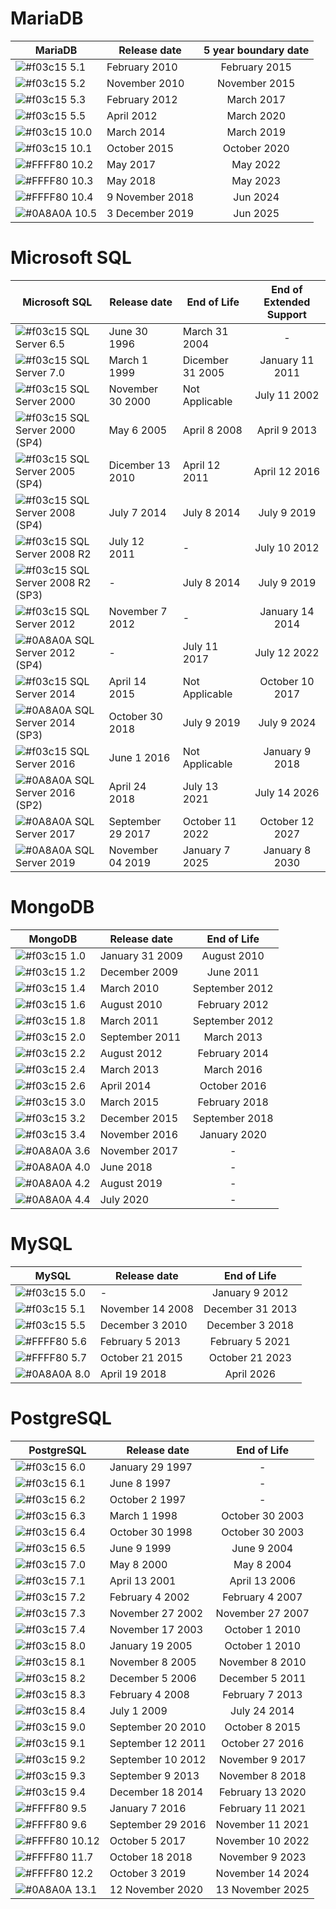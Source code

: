 # MariaDB

| MariaDB | Release date | 5 year boundary date |
| ------ | ------ | :------: |
| ![#f03c15](http://placehold.it/15/f03c15/000000?text=+) 5.1 | February 2010 | February 2015 |
| ![#f03c15](http://placehold.it/15/f03c15/000000?text=+) 5.2 | November 2010 | November 2015 |
| ![#f03c15](http://placehold.it/15/f03c15/000000?text=+) 5.3 | February 2012 | March 2017 |
| ![#f03c15](http://placehold.it/15/f03c15/000000?text=+) 5.5 | April 2012 | March 2020 |
| ![#f03c15](http://placehold.it/15/f03c15/000000?text=+) 10.0 | March 2014 | March 2019 |
| ![#f03c15](http://placehold.it/15/f03c15/000000?text=+) 10.1 | October 2015 | October 2020 |
| ![#FFFF80](http://placehold.it/15/FFFF80/000000?text=+) 10.2 | May 2017 | May 2022 |
| ![#FFFF80](http://placehold.it/15/FFFF80/000000?text=+) 10.3 | May 2018 | May 2023 |
| ![#FFFF80](http://placehold.it/15/FFFF80/000000?text=+) 10.4 | 9 November 2018 | Jun 2024 |
| ![#0A8A0A](http://placehold.it/15/0A8A0A/000000?text=+) 10.5 | 3 December 2019 | Jun 2025 |


# Microsoft SQL

| Microsoft SQL | Release date | End of Life | End of Extended Support |
| ------ | ------ | ------ | :------: |
| ![#f03c15](http://placehold.it/15/f03c15/000000?text=+) SQL Server 6.5 | June 30 1996 | March 31 2004 | - |
| ![#f03c15](http://placehold.it/15/f03c15/000000?text=+) SQL Server 7.0 | March 1 1999 | Dicember 31 2005 | January 11 2011 |
| ![#f03c15](http://placehold.it/15/f03c15/000000?text=+) SQL Server 2000 | November 30 2000 | Not Applicable | July 11 2002 |
| ![#f03c15](http://placehold.it/15/f03c15/000000?text=+) SQL Server 2000 (SP4) | May 6 2005 | April 8 2008 | April 9 2013 |
| ![#f03c15](http://placehold.it/15/f03c15/000000?text=+) SQL Server 2005 (SP4) | Dicember 13 2010 | April 12  2011 | April 12 2016 |
| ![#f03c15](http://placehold.it/15/f03c15/000000?text=+) SQL Server 2008 (SP4) | July 7 2014 | July 8  2014 | July 9 2019 |
| ![#f03c15](http://placehold.it/15/f03c15/000000?text=+) SQL Server 2008 R2 | July 12 2011 | - | July 10 2012 |
| ![#f03c15](http://placehold.it/15/f03c15/000000?text=+) SQL Server 2008 R2 (SP3) | - | July 8 2014 | July 9 2019 |
| ![#f03c15](http://placehold.it/15/f03c15/000000?text=+) SQL Server 2012	| November 7 2012 | - | January 14 2014 |
| ![#0A8A0A](http://placehold.it/15/0A8A0A/000000?text=+) SQL Server 2012 (SP4) | - | July 11 2017 | July 12 2022 |
| ![#f03c15](http://placehold.it/15/f03c15/000000?text=+) SQL Server 2014	| April 14 2015 | Not Applicable | October 10 2017 |
| ![#0A8A0A](http://placehold.it/15/0A8A0A/000000?text=+) SQL Server 2014 (SP3) | October 30 2018 | July 9  2019 | July 9 2024 |
| ![#f03c15](http://placehold.it/15/f03c15/000000?text=+) SQL Server 2016	| June 1 2016 | Not Applicable | January 9 2018 |
| ![#0A8A0A](http://placehold.it/15/0A8A0A/000000?text=+) SQL Server 2016 (SP2) | April 24 2018 | July 13  2021 | July 14 2026 |
| ![#0A8A0A](http://placehold.it/15/0A8A0A/000000?text=+) SQL Server 2017	| September 29 2017 | October 11  2022 | October 12 2027 |
| ![#0A8A0A](http://placehold.it/15/0A8A0A/000000?text=+) SQL Server 2019	| November 04 2019 | January 7  2025 | January 8 2030 |


# MongoDB

| MongoDB | Release date | End of Life |
| ------ | ------ | :------: |
| ![#f03c15](http://placehold.it/15/f03c15/000000?text=+) 1.0 | January 31 2009 | August 2010 |
| ![#f03c15](http://placehold.it/15/f03c15/000000?text=+) 1.2 | December 2009 | June 2011 |
| ![#f03c15](http://placehold.it/15/f03c15/000000?text=+) 1.4 | March 2010 | September 2012 |
| ![#f03c15](http://placehold.it/15/f03c15/000000?text=+) 1.6 | August 2010 | February 2012 |
| ![#f03c15](http://placehold.it/15/f03c15/000000?text=+) 1.8 | March 2011 | September 2012 |
| ![#f03c15](http://placehold.it/15/f03c15/000000?text=+) 2.0 | September 2011 | March 2013 |
| ![#f03c15](http://placehold.it/15/f03c15/000000?text=+) 2.2 | August 2012 | February 2014 |
| ![#f03c15](http://placehold.it/15/f03c15/000000?text=+) 2.4 | March 2013 | March 2016 |
| ![#f03c15](http://placehold.it/15/f03c15/000000?text=+) 2.6 | April 2014 | October 2016 |
| ![#f03c15](http://placehold.it/15/f03c15/000000?text=+) 3.0 | March 2015 | February 2018 |
| ![#f03c15](http://placehold.it/15/f03c15/000000?text=+) 3.2 | December 2015 | September 2018 |
| ![#f03c15](http://placehold.it/15/f03c15/000000?text=+) 3.4 | November 2016 | January 2020 |
| ![#0A8A0A](http://placehold.it/15/0A8A0A/000000?text=+) 3.6 | November 2017 | - |	
| ![#0A8A0A](http://placehold.it/15/0A8A0A/000000?text=+) 4.0 | June 2018 | - |
| ![#0A8A0A](http://placehold.it/15/0A8A0A/000000?text=+) 4.2 | August 2019 | - |
| ![#0A8A0A](http://placehold.it/15/0A8A0A/000000?text=+) 4.4 | July 2020 | - |


# MySQL

| MySQL | Release date | End of Life |
| ------ | ------ | :------: |
| ![#f03c15](http://placehold.it/15/f03c15/000000?text=+) 5.0 | - | January 9 2012 |
| ![#f03c15](http://placehold.it/15/f03c15/000000?text=+) 5.1 | November 14 2008 | December 31 2013 |
| ![#f03c15](http://placehold.it/15/f03c15/000000?text=+) 5.5 | December 3 2010 | December 3 2018 |
| ![#FFFF80](http://placehold.it/15/FFFF80/000000?text=+) 5.6 | February 5 2013	 | February 5 2021 |
| ![#FFFF80](http://placehold.it/15/FFFF80/000000?text=+) 5.7 | October 21 2015	 | October 21 2023 |
| ![#0A8A0A](http://placehold.it/15/0A8A0A/000000?text=+) 8.0 | April 19 2018	 | April 2026 |


# PostgreSQL

| PostgreSQL | Release date | End of Life |
| ------ | ------ | :------: |
| ![#f03c15](http://placehold.it/15/f03c15/000000?text=+) 6.0 | January 29 1997 | - |
| ![#f03c15](http://placehold.it/15/f03c15/000000?text=+) 6.1 | June 8 1997 | - |
| ![#f03c15](http://placehold.it/15/f03c15/000000?text=+) 6.2 | October 2 1997 | - |
| ![#f03c15](http://placehold.it/15/f03c15/000000?text=+) 6.3 | March 1 1998 | October 30 2003 | 
| ![#f03c15](http://placehold.it/15/f03c15/000000?text=+) 6.4 | October 30 1998 | October 30 2003 |
| ![#f03c15](http://placehold.it/15/f03c15/000000?text=+) 6.5 | June 9 1999 | June 9 2004 |
| ![#f03c15](http://placehold.it/15/f03c15/000000?text=+) 7.0 | May 8 2000 | May 8 2004 |
| ![#f03c15](http://placehold.it/15/f03c15/000000?text=+) 7.1 | April 13 2001 | April 13 2006 |
| ![#f03c15](http://placehold.it/15/f03c15/000000?text=+) 7.2 | February 4 2002 | February 4 2007 |
| ![#f03c15](http://placehold.it/15/f03c15/000000?text=+) 7.3 | November 27 2002 | November 27 2007 |
| ![#f03c15](http://placehold.it/15/f03c15/000000?text=+) 7.4 | November 17 2003 | October 1 2010 |
| ![#f03c15](http://placehold.it/15/f03c15/000000?text=+) 8.0 | January 19 2005 | October 1 2010 |
| ![#f03c15](http://placehold.it/15/f03c15/000000?text=+) 8.1 | November 8 2005 | November 8 2010 |
| ![#f03c15](http://placehold.it/15/f03c15/000000?text=+) 8.2 | December 5 2006 | December 5 2011 |
| ![#f03c15](http://placehold.it/15/f03c15/000000?text=+) 8.3 | February 4 2008 | February 7 2013 |
| ![#f03c15](http://placehold.it/15/f03c15/000000?text=+) 8.4 | July 1 2009 | July 24  2014 |
| ![#f03c15](http://placehold.it/15/f03c15/000000?text=+) 9.0 | September 20 2010 | October 8 2015 |
| ![#f03c15](http://placehold.it/15/f03c15/000000?text=+) 9.1 | September 12 2011 | October 27 2016 |
| ![#f03c15](http://placehold.it/15/f03c15/000000?text=+) 9.2 | September 10 2012 | November 9 2017 |
| ![#f03c15](http://placehold.it/15/f03c15/000000?text=+) 9.3 | September 9 2013 | November 8 2018 |
| ![#f03c15](http://placehold.it/15/f03c15/000000?text=+) 9.4 | December 18 2014 | February 13 2020 |
| ![#FFFF80](http://placehold.it/15/FFFF80/000000?text=+) 9.5 | January 7 2016 | February 11 2021 |
| ![#FFFF80](http://placehold.it/15/FFFF80/000000?text=+) 9.6 | September 29 2016 | November 11 2021 |
| ![#FFFF80](http://placehold.it/15/FFFF80/000000?text=+) 10.12 | October 5 2017 | November 10 2022 |
| ![#FFFF80](http://placehold.it/15/FFFF80/000000?text=+) 11.7 | October 18 2018 | November 9 2023 |
| ![#FFFF80](http://placehold.it/15/FFFF80/000000?text=+) 12.2 | October 3 2019 | November 14  2024 |
| ![#0A8A0A](http://placehold.it/15/0A8A0A/000000?text=+) 13.1 | 12 November 2020 | 13 November 2025 |

